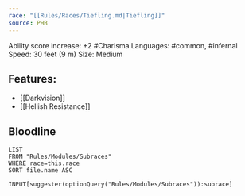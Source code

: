 ```yaml
---
race: "[[Rules/Races/Tiefling.md|Tiefling]]"
source: PHB
---
```

Ability score increase: +2 #Charisma 
Languages: #common, #infernal
Speed: 30 feet (9 m)
Size: Medium

## Features:
- [[Darkvision]]
- [[Hellish Resistance]]

## Bloodline
```dataview
LIST
FROM "Rules/Modules/Subraces"
WHERE race=this.race
SORT file.name ASC
```

```meta-bind
INPUT[suggester(optionQuery("Rules/Modules/Subraces")):subrace]
```

 
